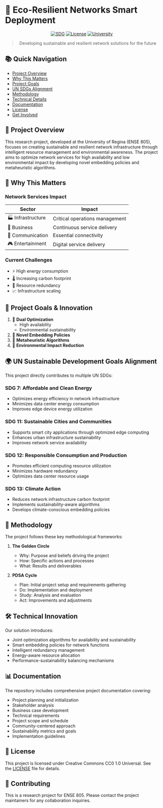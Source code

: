 # 🌱 Eco-Resilient Networks Smart Deployment

<div align="center">

[![SDG](https://img.shields.io/badge/SDG-7,11,12,13-green.svg)](https://sdgs.un.org/goals)
[![License](https://img.shields.io/badge/License-CC0_1.0-lightgrey.svg)](LICENSE)
[![University](https://img.shields.io/badge/University-Regina-blue.svg)](https://www.uregina.ca)

> Developing sustainable and resilient network solutions for the future

</div>

## 📚 Quick Navigation

-   [Project Overview](#-project-overview)
-   [Why This Matters](#-why-this-matters)
-   [Project Goals](#-project-goals--innovation)
-   [UN SDGs Alignment](#-un-sustainable-development-goals-alignment)
-   [Methodology](#-methodology)
-   [Technical Details](#-technical-innovation)
-   [Documentation](#-documentation)
-   [License](#-license)
-   [Get Involved](#-contributing)

## 🌟 Project Overview

This research project, developed at the University of Regina (ENSE 805), focuses on creating sustainable and resilient network infrastructure through intelligent resource management and environmental awareness. The project aims to optimize network services for high availability and low environmental impact by developing novel embedding policies and metaheuristic algorithms.

## 🤔 Why This Matters

### Network Services Impact

| Sector            | Impact                         |
| ----------------- | ------------------------------ |
| 🏭 Infrastructure | Critical operations management |
| 💼 Business       | Continuous service delivery    |
| 📱 Communication  | Essential connectivity         |
| 🎮 Entertainment  | Digital service delivery       |

### Current Challenges

-   ⚡ High energy consumption
-   🌡️ Increasing carbon footprint
-   🔄 Resource redundancy
-   📈 Infrastructure scaling

## 🎯 Project Goals & Innovation

1. 🎯 **Dual Optimization**
    - High availability
    - Environmental sustainability
2. 🔄 **Novel Embedding Policies**
3. 🧠 **Metaheuristic Algorithms**
4. 🌿 **Environmental Impact Reduction**

## 🌍 UN Sustainable Development Goals Alignment

This project directly contributes to multiple UN SDGs:

### SDG 7: Affordable and Clean Energy

-   Optimizes energy efficiency in network infrastructure
-   Minimizes data center energy consumption
-   Improves edge device energy utilization

### SDG 11: Sustainable Cities and Communities

-   Supports smart city applications through optimized edge computing
-   Enhances urban infrastructure sustainability
-   Improves network service availability

### SDG 12: Responsible Consumption and Production

-   Promotes efficient computing resource utilization
-   Minimizes hardware redundancy
-   Optimizes data center resource usage

### SDG 13: Climate Action

-   Reduces network infrastructure carbon footprint
-   Implements sustainability-aware algorithms
-   Develops climate-conscious embedding policies

## 🔄 Methodology

The project follows these key methodological frameworks:

1. **The Golden Circle**

    - Why: Purpose and beliefs driving the project
    - How: Specific actions and processes
    - What: Results and deliverables

2. **PDSA Cycle**
    - Plan: Initial project setup and requirements gathering
    - Do: Implementation and deployment
    - Study: Analysis and evaluation
    - Act: Improvements and adjustments

## 🛠 Technical Innovation

Our solution introduces:

-   Joint optimization algorithms for availability and sustainability
-   Smart embedding policies for network functions
-   Intelligent redundancy management
-   Energy-aware resource allocation
-   Performance-sustainability balancing mechanisms

## 📊 Documentation

The repository includes comprehensive project documentation covering:

-   Project planning and initialization
-   Stakeholder analysis
-   Business case development
-   Technical requirements
-   Project scope and schedule
-   Community-centered approach
-   Sustainability metrics and goals
-   Implementation guidelines

## 📄 License

This project is licensed under Creative Commons CC0 1.0 Universal. See the [LICENSE](LICENSE) file for details.

## 🤝 Contributing

This is a research project for ENSE 805. Please contact the project maintainers for any collaboration inquiries.
